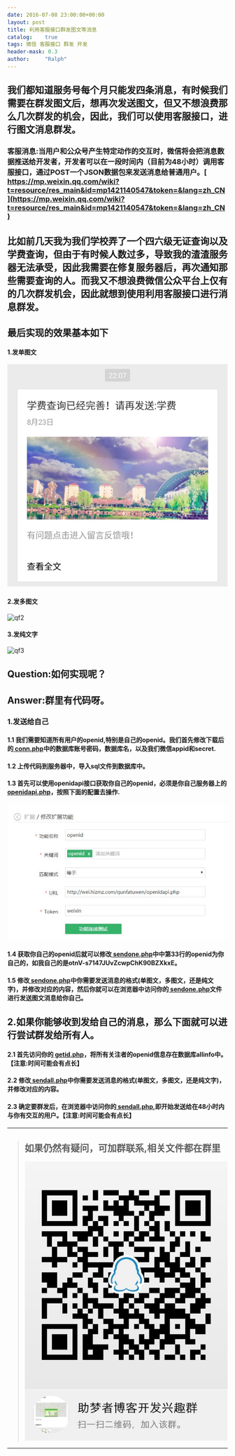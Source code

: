```yaml
---
date: 2016-07-08 23:00:00+00:00
layout: post
title: 利用客服接口群发图文等消息
catalog:    true
tags: 微信 客服接口 群发 开发
header-mask: 0.3
author:     "Ralph"
---
```


## 我们都知道服务号每个月只能发四条消息，有时候我们需要在群发图文后，想再次发送图文，但又不想浪费那么几次群发的机会，因此，我们可以使用客服接口，进行图文消息群发。

### 客服消息:当用户和公众号产生特定动作的交互时，微信将会把消息数据推送给开发者，开发者可以在一段时间内（目前为48小时）调用客服接口，通过POST一个JSON数据包来发送消息给普通用户。[ https://mp.weixin.qq.com/wiki?t=resource/res_main&id=mp1421140547&token=&lang=zh_CN](https://mp.weixin.qq.com/wiki?t=resource/res_main&id=mp1421140547&token=&lang=zh_CN)

## 比如前几天我为我们学校弄了一个四六级无证查询以及学费查询，但由于有时候人数过多，导致我的渣渣服务器无法承受，因此我需要在修复服务器后，再次通知那些需要查询的人。而我又不想浪费微信公众平台上仅有的几次群发机会，因此就想到使用利用客服接口进行消息群发。

## 最后实现的效果基本如下

#### 1.发单图文
![qf1](/img/blog/fadantw.jpg)

#### 2.发多图文
![qf2](/img/blog/fadduotw.jpg)

#### 3.发纯文字
![qf3](/img/blog/fadtw.jpg)

## Question:如何实现呢？

## Answer:群里有代码呀。

### 1.发送给自己

#### 1.1 我们需要知道所有用户的openid,特别是自己的openid。我们首先修改下载后的[ conn.php]()中的数据库账号密码，数据库名，以及我们微信appid和secret.

#### 1.2 上传代码到服务器中，导入sql文件到数据库中。

#### 1.3 首先可以使用openidapi接口获取你自己的openid，必须是你自己服务器上的[ openidapi.php]()，按照下面的配置去操作.
![qf4](/img/blog/faopenid.jpg)

#### 1.4 获取你自己的openid后就可以修改[ sendone.php]()中中第33行的openid为你自己的，如我自己的是otnV-s7147JUvZcwpChK90BZXkxE。

#### 1.5 修改[ sendone.php]()中你需要发送消息的格式(单图文，多图文，还是纯文字)，并修改对应的内容，然后你就可以在浏览器中访问你的[ sendone.php]()文件进行发送图文消息给你自己。

## 2.如果你能够收到发给自己的消息，那么下面就可以进行尝试群发给所有人。
 
#### 2.1 首先访问你的[ getid.php]()，将所有关注者的openid信息存在数据库allinfo中。【注意:时间可能会有点长】

#### 2.2 修改[ sendall.php]()中你需要发送消息的格式(单图文，多图文，还是纯文字)，并修改对应的内容。

#### 2.3 确定要群发后，在浏览器中访问你的[ sendall.php](),即开始发送给在48小时内与你有交互的用户。【注意:时间可能会有点长】

___
>## 如果仍然有疑问，可加群联系,相关文件都在群里
>![qqgroup](/img/blog/qqgroup.jpg)
___
